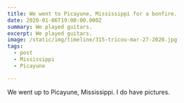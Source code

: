 ```yaml
---
title: We went to Picayune, Mississippi for a bonfire.
date: 2020-01-06T19:00:00.000Z
summary: We played guitars.
excerpt: We played guitars.
image: /static/img/timeline/315-tricou-mar-27-2020.jpg
tags:
  - post 
  - Mississippi
  - Picayune

---
```


We went up to Picayune, Mississippi. I do have pictures.
